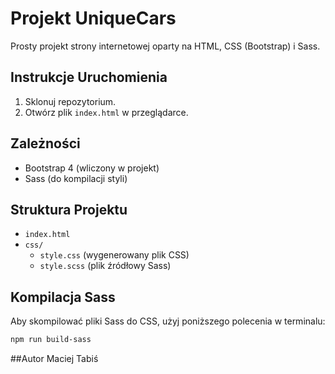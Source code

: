 # Projekt UniqueCars

Prosty projekt strony internetowej oparty na HTML, CSS (Bootstrap) i Sass.

## Instrukcje Uruchomienia

1. Sklonuj repozytorium.
2. Otwórz plik `index.html` w przeglądarce.

## Zależności

- Bootstrap 4 (wliczony w projekt)
- Sass (do kompilacji styli)

## Struktura Projektu

- `index.html`
- `css/`
  - `style.css` (wygenerowany plik CSS)
  - `style.scss` (plik źródłowy Sass)

## Kompilacja Sass

Aby skompilować pliki Sass do CSS, użyj poniższego polecenia w terminalu:

```bash
npm run build-sass
```
##Autor
Maciej Tabiś
